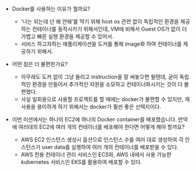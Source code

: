 - Docker를 사용하는 이유가 뭘까요?
    - ‘나는 되는데 넌 왜 안돼’를 막기 위해 host os 관련 없이 독립적인 환경을 제공하는 컨테이너를 동작시키기 위해서인데, VM에 비해서 Guest OS가 없이 더 가볍고 빠른 실행 환경을 제공할 수 있어서.
    - 서비스 하고자하는 애플리케이션을 도커를 통해 image화 하여 컨테이너를 제공하기 위해서.

- 어떤 점은 더 불편한가요?
    - 아무래도 도커 없이 그냥 돌리고 instruction을 잘 써놓으면 될텐데, 굳이 독립적인 환경을 만들어서 추가적인 자원을 소모하고 컨테이너화시키는 것이 더 불편했다.
    - 사실 일회용으로 사용할 프로젝트를 할 때에는 docker가 불편할 수 있지만, 재사용을 용이하게 하기 위해서는 docker가 훨씬 좋은 선택지이다.
    
- 이번 미션에서는 하나의 EC2에 하나의 Docker container를 배포했습니다. 만약에 여러대의 EC2에 여러 개의 컨테이너를 배포해야 한다면 어떻게 해야 할까요?
    - AWS EC2 인스턴스 생성시 옵션으로 인스턴스 수를 여러 대로 생성하여 각 인스턴스가 user data를 실행하여 여러 개의 컨테이너를 배포받을 수 있다.
    - AWS 전용 컨테이너 관리 서비스인 ECS와, AWS 내에서 사용 가능한 kubernetes 서비스인 EKS를 활용하여 배포할 수 있다.
